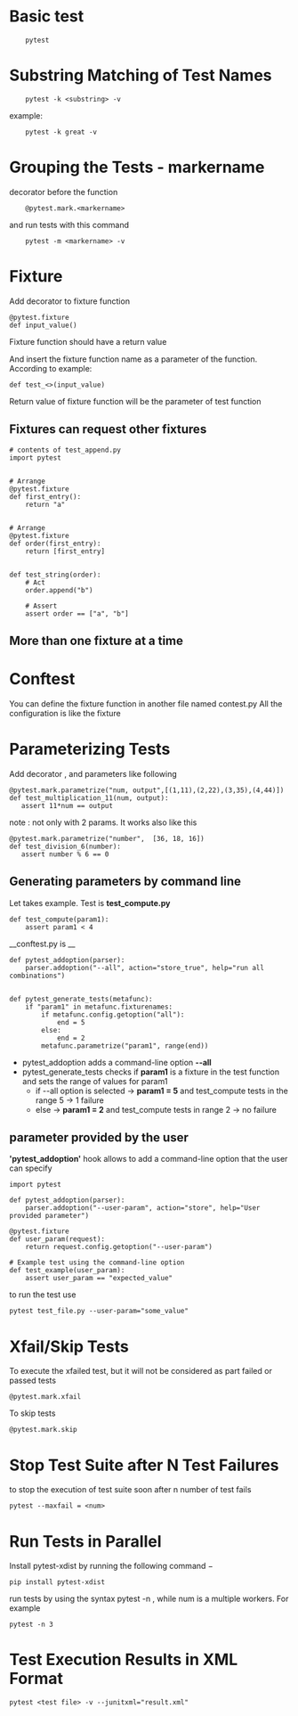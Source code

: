 # Basic test
```
    pytest 
```

# Substring Matching of Test Names
```
    pytest -k <substring> -v
```

example:
```
    pytest -k great -v
```

# Grouping the Tests - markername
decorator before the function
```
    @pytest.mark.<markername>
```

and run tests with this command
```
    pytest -m <markername> -v
```
# Fixture
Add decorator to fixture function
```
@pytest.fixture
def input_value()
```
Fixture function should have a return value

And insert the fixture function name as a parameter of the function. According to example:
```
def test_<>(input_value)
```
Return value of fixture function will be the parameter of test function

## Fixtures can request other fixtures

```
# contents of test_append.py
import pytest


# Arrange
@pytest.fixture
def first_entry():
    return "a"


# Arrange
@pytest.fixture
def order(first_entry):
    return [first_entry]


def test_string(order):
    # Act
    order.append("b")

    # Assert
    assert order == ["a", "b"]
```

## More than one fixture at a time


# Conftest
You can define the fixture function in another file named contest.py
All the configuration is like the fixture


# Parameterizing Tests
Add decorator  , and parameters like following
```
@pytest.mark.parametrize("num, output",[(1,11),(2,22),(3,35),(4,44)])
def test_multiplication_11(num, output):
   assert 11*num == output
```
note : not only with 2 params. It works also like this
```
@pytest.mark.parametrize("number",  [36, 18, 16])
def test_division_6(number):
   assert number % 6 == 0
```

## Generating parameters by command line
Let takes example. 
Test is __test_compute.py__
```
def test_compute(param1):
    assert param1 < 4
```
__conftest.py is __
```
def pytest_addoption(parser):
    parser.addoption("--all", action="store_true", help="run all combinations")


def pytest_generate_tests(metafunc):
    if "param1" in metafunc.fixturenames:
        if metafunc.config.getoption("all"):
            end = 5
        else:
            end = 2
        metafunc.parametrize("param1", range(end))
```
* pytest_addoption adds a command-line option __--all__
* pytest_generate_tests checks if __param1__ is a fixture in the test function and sets the range of values for param1 
    * if --all option is selected -> __param1 = 5__ and test_compute tests in the range 5 -> 1 failure
    * else -> __param1 = 2__ and test_compute tests in range 2 -> no failure

##  parameter provided by the user
__'pytest_addoption'__ hook allows to add a command-line option that the user can specify
```
import pytest

def pytest_addoption(parser):
    parser.addoption("--user-param", action="store", help="User provided parameter")

@pytest.fixture
def user_param(request):
    return request.config.getoption("--user-param")

# Example test using the command-line option
def test_example(user_param):
    assert user_param == "expected_value"
```

to run the test use
```
pytest test_file.py --user-param="some_value"
```





# Xfail/Skip Tests
To execute the xfailed test, but it will not be considered as part failed or passed tests
```
@pytest.mark.xfail
```

To skip tests
```
@pytest.mark.skip
```
# Stop Test Suite after N Test Failures
to stop the execution of test suite soon after n number of test fails
```
pytest --maxfail = <num>
```

# Run Tests in Parallel
Install pytest-xdist by running the following command −
```
pip install pytest-xdist
```

run tests by using the syntax pytest -n <num>, while num is a multiple workers. For example 
```
pytest -n 3

```
# Test Execution Results in XML Format
```
pytest <test file> -v --junitxml="result.xml"
```


